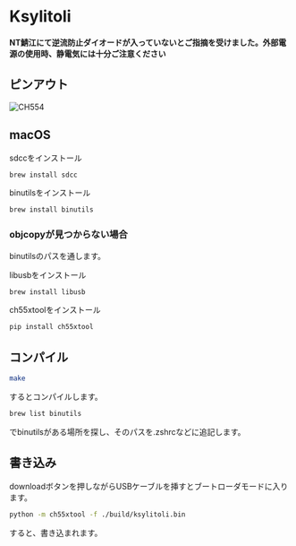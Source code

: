 # Ksylitoli
**NT鯖江にて逆流防止ダイオードが入っていないとご指摘を受けました。外部電源の使用時、静電気には十分ご注意ください**
## ピンアウト
![CH554](https://user-images.githubusercontent.com/31387612/143665460-61dda03b-befd-42e3-a19b-f7cb1ce404c1.jpg)
## macOS
sdccをインストール
```sh
brew install sdcc
```

binutilsをインストール
```sh
brew install binutils
```

### objcopyが見つからない場合
binutilsのパスを通します。


libusbをインストール
```sh
brew install libusb
```

ch55xtoolをインストール
```sh
pip install ch55xtool
```

## コンパイル
```sh
make
```
するとコンパイルします。

```sh
brew list binutils
```
でbinutilsがある場所を探し、そのパスを.zshrcなどに追記します。

## 書き込み
downloadボタンを押しながらUSBケーブルを挿すとブートローダモードに入ります。
```sh
python -m ch55xtool -f ./build/ksylitoli.bin
```
すると、書き込まれます。




